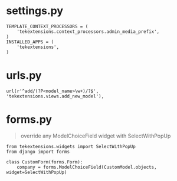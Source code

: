 settings.py
====================
    TEMPLATE_CONTEXT_PROCESSORS = (
        'tekextensions.context_processors.admin_media_prefix',
    )
    INSTALLED_APPS = (
        'tekextensions',
    )

urls.py
====================
    url(r'^add/(?P<model_name>\w+)/?$', 'tekextensions.views.add_new_model'),

forms.py
====================
>override any ModelChoiceField widget with SelectWithPopUp

    from tekextensions.widgets import SelectWithPopUp
    from django import forms
    
    class CustomForm(forms.Form):
        company = forms.ModelChoiceField(CustomModel.objects, widget=SelectWithPopUp)
